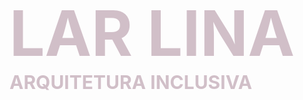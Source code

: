 <!-- <img src='./assets/images/fau.png' class="cover-image"> -->

<div style="display:flex; flex-direction:column; align-items:flex-start;">
  <h1 style="color:#D1BFC8; font-weight:bold; font-size:100px; margin:0;">LAR LINA</h1>
  <h4 style="color:#D1BFC8; font-size:30px; margin:0;">ARQUITETURA INCLUSIVA</h4>
</div>

<!-- <h1>DIPLOMAÇÃO 1</h1>

[PROJETO](./pages/blog/introducao) -->
